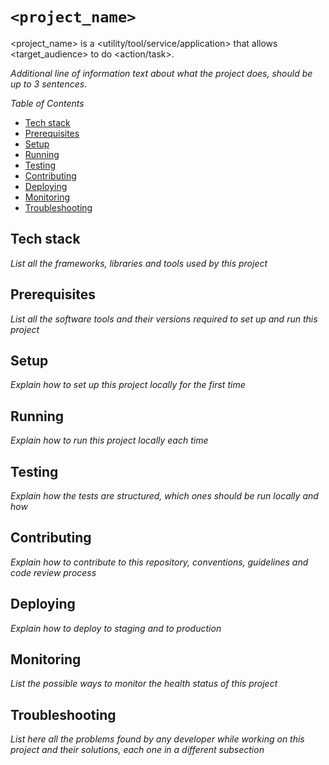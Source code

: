 # `<project_name>`

<project_name> is a <utility/tool/service/application> that allows <target_audience> to do <action/task>.

_Additional line of information text about what the project does, should be up to 3 sentences._

_Table of Contents_
<!-- START doctoc generated TOC please keep comment here to allow auto update -->
<!-- DON'T EDIT THIS SECTION, INSTEAD RE-RUN doctoc TO UPDATE -->
<!-- Generated with [DocToc](https://github.com/thlorenz/doctoc) -->

- [Tech stack](#tech-stack)
- [Prerequisites](#prerequisites)
- [Setup](#setup)
- [Running](#running)
- [Testing](#testing)
- [Contributing](#contributing)
- [Deploying](#deploying)
- [Monitoring](#monitoring)
- [Troubleshooting](#troubleshooting)

<!-- END doctoc generated TOC please keep comment here to allow auto update -->

## Tech stack

_List all the frameworks, libraries and tools used by this project_

## Prerequisites

_List all the software tools and their versions required to set up and run this project_

## Setup

_Explain how to set up this project locally for the first time_

## Running

_Explain how to run this project locally each time_

## Testing

_Explain how the tests are structured, which ones should be run locally and how_

## Contributing

_Explain how to contribute to this repository, conventions, guidelines and code review process_

## Deploying

_Explain how to deploy to staging and to production_

## Monitoring

_List the possible ways to monitor the health status of this project_

## Troubleshooting

_List here all the problems found by any developer while working on this project and their solutions, each one in a different subsection_
